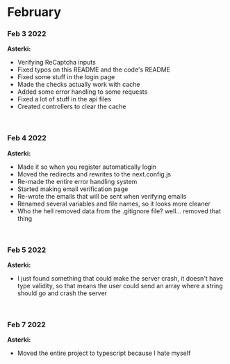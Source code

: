 # February

### Feb 3 2022

<div id="03-02-2022" />

**Asterki:**

-   Verifying ReCaptcha inputs
-   Fixed typos on this README and the code's README
-   Fixed some stuff in the login page
-   Made the checks actually work with cache
-   Added some error handling to some requests
-   Fixed a lot of stuff in the api files
-   Created controllers to clear the cache

<br />

### Feb 4 2022

<div id="04-02-2022" />

**Asterki:**

-   Made it so when you register automatically login
-   Moved the redirects and rewrites to the next.config.js
-   Re-made the entire error handling system
-   Started making email verification page
-   Re-wrote the emails that will be sent when verifying emails
-   Renamed several variables and file names, so it looks more cleaner
-   Who the hell removed data from the .gitignore file? well... removed that thing

<br />

### Feb 5 2022

<div id="05-02-2022" />

**Asterki:**

-   I just found something that could make the server crash, it doesn't have type validity, so that means the user could send an array where a string should go and crash the server

<br />

### Feb 7 2022

<div id="07-02-2022" />

**Asterki:**

-   Moved the entire project to typescript because I hate myself

<br />